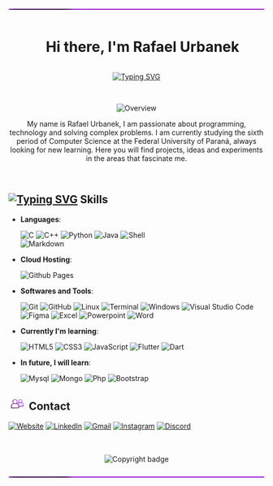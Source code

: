 <!--- Header (start) --->
<div>
  <!--- Horizontal bar --->
  <img src="assets/loading_bar.svg" width="1080" alt="Divisor bar">
  <!--- Header h1 without border --->
  <div id="user-content-toc">
    <ul align="center">
      <summary><h1 style="display: inline-block">Hi there, I'm Rafael Urbanek</h1></summary>
    </ul>
  </div>
  <!--- Typing SVG text --->
  <p align="center">
    <a href="https://git.io/typing-svg"><img src="https://readme-typing-svg.herokuapp.com?font=Fira+Code&size=25&duration=3000&pause=1000&color=9614D0&center=true&vCenter=true&width=800&height=100&lines=Computer+Science+Student;Passionate+backend+and+frontend+development;Always+learning+new+things" alt="Typing SVG" /></a>
  </p>
</div>
<!--- Header (end) --->

<br>

<!--- Overview (start)--->
<div>
  <p align="center"><img src="https://img.shields.io/static/v1?label=Overview&message=Rafael+Urbanek&color=9614D0&style=for-the-badge&logo=GitHub" alt="Overview"></p>
  <p align="center">
    My name is Rafael Urbanek, I am passionate about programming, technology and solving complex problems. 
    I am currently studying the sixth period of Computer Science at the Federal University of Paraná, always looking for new learning. 
    Here you will find projects, ideas and experiments in the areas that fascinate me.
  </p>
</div>
<!--- Overview (end)--->

<br>

<!--- Skills (start) --->
<!--- Typing SVG text --->
<h2><a href="https://git.io/typing-svg"><img width="50" height="15" src="https://readme-typing-svg.herokuapp.com?font=Fira+Code&weight=700&duration=2000&pause=500&color=9614D0&center=true&vCenter=true&width=70&height=25&lines=%3C+%2F+%3E" alt="Typing SVG"/></a>
  Skills
</h2>

<p align="center">
    
- **Languages**:

  ![C](https://img.shields.io/badge/C%20-%232370ED.svg?style=for-the-badge&logo=c&logoColor=white)
  ![C++](https://img.shields.io/badge/C++%20-%2300599C.svg?style=for-the-badge&logo=c%2B%2B&logoColor=white)
  ![Python](https://img.shields.io/badge/Python%20-%2314354C.svg?style=for-the-badge&logo=python&logoColor=white)
  ![Java](https://img.shields.io/badge/Java-ED8B00?style=for-the-badge&logo=openjdk&logoColor=white)
  ![Shell](https://img.shields.io/badge/Shell_Script-121011?style=for-the-badge&logo=gnu-bash&logoColor=white)   
  ![Markdown](https://img.shields.io/badge/markdown-%23000000.svg?style=for-the-badge&logo=markdown&logoColor=white)   

- **Cloud Hosting**:

  ![Github Pages](https://img.shields.io/badge/GitHub%20Pages-%23327FC7.svg?style=for-the-badge&logo=github&logoColor=white)
    
- **Softwares and Tools**:

  ![Git](https://img.shields.io/badge/git-%23F05033.svg?style=for-the-badge&logo=git&logoColor=white)
  ![GitHub](https://img.shields.io/badge/github-%23121011.svg?style=for-the-badge&logo=github&logoColor=white)
  ![Linux](https://img.shields.io/badge/Linux-FCC624?style=for-the-badge&logo=linux&logoColor=black)
  ![Terminal](https://img.shields.io/badge/Terminal-%23054020?style=for-the-badge&logo=gnu-bash&logoColor=white)
  ![Windows](https://img.shields.io/badge/Windows-0078D6?style=for-the-badge&logo=windows&logoColor=white)
  ![Visual Studio Code](https://img.shields.io/badge/Visual%20Studio%20Code-0078d7.svg?style=for-the-badge&logo=visual-studio-code&logoColor=white)
  ![Figma](https://img.shields.io/badge/Figma-F24E1E?style=for-the-badge&logo=figma&logoColor=white)
  ![Excel](https://img.shields.io/badge/Microsoft_Excel-217346?style=for-the-badge&logo=microsoft-excel&logoColor=white)
  ![Powerpoint](https://img.shields.io/badge/Microsoft_PowerPoint-B7472A?style=for-the-badge&logo=microsoft-powerpoint&logoColor=white)
  ![Word](https://img.shields.io/badge/Microsoft_Word-2B579A?style=for-the-badge&logo=microsoft-word&logoColor=white)

- **Currently I'm learning**:

  ![HTML5](https://img.shields.io/badge/HTML5%20-%23E34F26.svg?style=for-the-badge&logo=html5&logoColor=white)
  ![CSS3](https://img.shields.io/badge/CSS%20-%231572B6.svg?style=for-the-badge&logo=css3&logoColor=white)
  ![JavaScript](https://img.shields.io/badge/JavaScript%20-%23F7DF1E.svg?style=for-the-badge&logo=javascript&logoColor=black)
  ![Flutter](https://img.shields.io/badge/Flutter-02569B?style=for-the-badge&logo=flutter&logoColor=white)
  ![Dart](https://img.shields.io/badge/Dart-0175C2?style=for-the-badge&logo=dart&logoColor=white)
  
- **In future, I will learn**:

  ![Mysql](https://img.shields.io/badge/MySQL-00000F?style=for-the-badge&logo=mysql&logoColor=white)
  ![Mongo](https://img.shields.io/badge/MongoDB-4EA94B?style=for-the-badge&logo=mongodb&logoColor=white)
  ![Php](https://img.shields.io/badge/PHP-777BB4?style=for-the-badge&logo=php&logoColor=white)
  ![Bootstrap](https://img.shields.io/badge/Bootstrap-563D7C?style=for-the-badge&logo=bootstrap&logoColor=white)
<!--- Skills (end) --->

<!--- Github Stats (start) --->
<!---
<div>
  <h2>Github Stats</h2>
</div>
<!--- Github Stats (end) --->

<!--- Contact (start) --->
<div>
  <h2>&nbsp;<img src="assets/contact.png" width="25" heigth="200" alt="contact">&nbsp;&nbsp;Contact
  </h2>
  <!-- Website -->
  <a href="https://rafaurbanek.github.io/" target="_blank"><img src="https://img.shields.io/badge/website-000000?style=for-the-badge&logo=About.me&logoColor=white" alt="Website"></a>
  <!-- LinkedIn -->
  <a href="https://www.linkedin.com/in/rafael-urbanek-lurentino-a87144206/" target="_blank"><img src="https://img.shields.io/badge/LinkedIn-0077B5?style=for-the-badge&logo=linkedin&logoColor=white" alt="LinkedIn"></a>
  <!-- Gmail -->
  <a href="mailto:rafaelurbanek@gmail.com"><img src="https://img.shields.io/badge/Gmail-D14836?style=for-the-badge&logo=gmail&logoColor=white" alt="Gmail"></a>
  <!-- Instagram -->
  <a href="https://www.instagram.com/rafabnke" target="_blank"><img src="https://img.shields.io/badge/Instagram-E4405F?style=for-the-badge&logo=instagram&logoColor=white" alt="Instagram"></a>
  <!-- Discord -->
  <a href="https://discordapp.com/users/205087440485089281" target="_blank"><img src="https://img.shields.io/badge/Discord-7289DA?style=for-the-badge&logo=discord&logoColor=white" alt="Discord"></a>
</div>
<!--- Contact (end) --->

<br>
<br>

<!--- Copyright --->
<p align="center"><img src="https://img.shields.io/static/v1?label=Made by&message=Rafael+Urbanek&color=9614D0&style=for-the-badge" alt="Copyright badge"></p>

<!--- Horizontal bar --->
<img src="assets/loading_bar.svg" width="1080" alt="Divisor bar">
